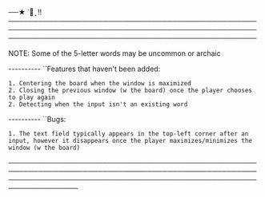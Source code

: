 ──★ ˙🍓 ̟ !! ──────────────────────────────────────────────────────────────────────────────────────────────────────────────────────────────────────────────────────

NOTE: Some of the 5-letter words may be uncommon or archaic

---------- ``Features that haven't been added:

	1. Centering the board when the window is maximized
	2. Closing the previous window (w the board) once the player chooses to play again
	2. Detecting when the input isn't an existing word

---------- ``Bugs:

	1. The text field typically appears in the top-left corner after an input, however it disappears once the player maximizes/minimizes the window (w the board)

 ────────────────────────────────────────────────────────────────────────────────────────────────────────────────────────────────────────────────────────────────────
